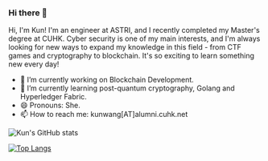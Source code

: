 ### Hi there 👋
Hi, I'm Kun! I'm an engineer at ASTRI, and I recently completed my Master's degree at CUHK. Cyber security is one of my main interests, and I'm always looking for new ways to expand my knowledge in this field - from CTF games and cryptography to blockchain. It's so exciting to learn something new every day!

- 🔭 I’m currently working on Blockchain Development.
- 🌱 I’m currently learning post-quantum cryptography, Golang and Hyperledger Fabric.
- 😄 Pronouns: She.
- 📫 How to reach me: kunwang[AT]alumni.cuhk.net

<!--
**WK-ING/WK-ING** is a ✨ _special_ ✨ repository because its `README.md` (this file) appears on your GitHub profile.

Here are some ideas to get you started:

- 🔭 I’m currently working on ...
- 🌱 I’m currently learning ...
- 👯 I’m looking to collaborate on ...
- 🤔 I’m looking for help with ...
- 💬 Ask me about ...
- 📫 How to reach me: ...
- 😄 Pronouns: ...
- ⚡ Fun fact: ...
-->
![Kun's GitHub stats](https://github-readme-stats.vercel.app/api?username=wk1ng73&show_icons=true&theme=radical)

[![Top Langs](https://github-readme-stats.vercel.app/api/top-langs/?username=wk1ng73&layout=compact)](https://github.com/anuraghazra/github-readme-stats)

